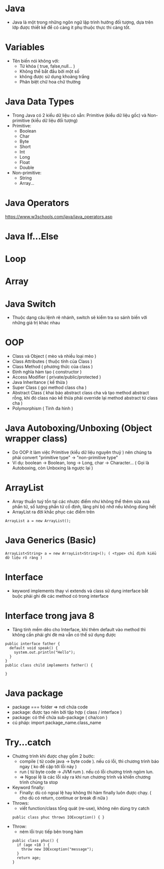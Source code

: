 # Java
- Java là một trong những ngôn ngữ lập trình hướng đối tượng, dựa trên lớp được thiết kế để có càng ít phụ thuộc thực thi càng tốt.
# Variables
- Tên biến nói không với:
  - Từ khóa (  true, false,null... )
  - Không thể bắt đầu bởi một số
  - không được sử dụng khoảng trắng
  - Phân biệt chữ hoa chữ thường
# Java Data Types 
- Trong Java có 2 kiểu dữ liệu có sẵn: Primitive (kiểu dữ liệu gốc) và Non-primitive (kiểu dữ liệu đối tượng)
- Primitive:
  - Boolean
  - Char
  - Byte
  - Short
  - Int
  - Long
  - Float
  - Double
- Non-primitive:
  - String
  - Array...
# Java Operators
https://www.w3schools.com/java/java_operators.asp
# Java If...Else
# Loop
# Array
# Java Switch
- Thuộc dạng câu lệnh rẽ nhánh, switch sẽ kiểm tra so sánh biến với những giá trị khác nhau
# OOP
- Class và Object ( mèo và nhiều loại mèo )
- Class Attributes ( thuộc tính của Class )
- Class Method ( phương thức của class )
- Định nghĩa hàm tạo ( constructor )
- Access Modifier ( private/public/protected )
- Java Inheritance ( kế thừa )
- Super Class ( gọi method class cha )
- Abstract Class ( khai báo abstract class cha và tạo method abstract rỗng, khi đó class nào kế thừa phải override lại method abstract từ class cha )
- Polymorphism ( Tính đa hình )
# Java Autoboxing/Unboxing (Object wrapper class)
- Do OOP ít làm việc Primitive (kiểu dữ liệu nguyên thuỷ ) nên chúng ta phải convert "primitive type" -> "non-primitive type"
- Ví dụ: boolean -> Boolean, long -> Long, char -> Character... ( Gọi là Autoboxing, còn Unboxing là ngược lại )
# ArrayList
- Array thuần tuý tồn tại các nhược điểm như không thể thêm sửa xoá phần tử, số lượng phần tử cố định, lãng phí bộ nhớ nếu không dùng hết
- ArrayList ra đời khắc phục các điểm trên
~~~
ArrayList a = new ArrayList();
~~~
# Java Generics (Basic)
~~~
ArrayList<String> a = new ArrayList<String>(); ( <type> chỉ định kiểu dữ liệu rõ ràng )
~~~
# Interface
- keyword implements thay vì extends và class sử dụng interface bắt buộc phải ghi đè các method có trong interface
# Interface trong java 8
- Tăng tính mềm dẽo cho Interface, khi thêm default vào method thì không cần phải ghi đè mà vẫn có thể sử dụng được
~~~
public interface father {
  default void speak() {
    system.out.println("Hello");
  }
}
public class child implements father() {
  
}
~~~
# Java package 
- package === folder => nơi chứa code
- package: được tạo nên bởi tập hợp ( class / interface )
- package: có thể chứa sub-package ( cha/con )
- cú pháp: import package_name.class_name
# Try...catch
- Chương trình khi được chạy gồm 2 bước:
  - compile ( từ code java -> byte code ). nếu có lỗi, thì chương trình báo ngay ( ko đề cập tới lỗi này )
  - run ( từ byte code -> JVM rum ). nếu có lỗi chương trình ngỏm lun.
  - => Ngoại lệ là các lỗi xảy ra khi run chương trình và khiến chương trình chúng ta stop
- Keyword finally:
  - Finally: dù có ngoại lệ hay không thì hàm finally luôn được chạy. ( cho dù có return, continue or break đi nữa )
- Throws:
  - viết function/class tổng quát (re-use), không nên dùng try catch
  ~~~
  public class phuc throws IOException() { }
  ~~~
- Throw:
  - ném lỗi trực tiếp bên trong hàm
  ~~~
  public class phuc() {
    if (age <18 ) {
      throw new IOException("message");
    }
    return age;
  }
  ~~~ 
